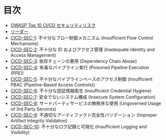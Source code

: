 # 目次

* [OWASP Top 10 CI/CD セキュリティリスク](index.md)
* [リーダー](leaders.md)
* [CICD-SEC-1](CICD-SEC-01-Insufficient-Flow-Control-Mechanisms.md): 不十分なフロー制御メカニズム (Insufficient Flow Control Mechanisms)
* [CICD-SEC-2](CICD-SEC-02-Inadequate-Identity-And-Access-Management.md): 不十分な ID およびアクセス管理 (Inadequate Identity and Access Management)
* [CICD-SEC-3](CICD-SEC-03-Dependency-Chain-Abuse.md): 依存チェーンの悪用 (Dependency Chain Abuse)
* [CICD-SEC-4](CICD-SEC-04-Poisoned-Pipeline-Execution.md): 有毒なパイプライン実行 (Poisoned Pipeline Execution (PPE))
* [CICD-SEC-5](CICD-SEC-05-Insufficient-PBAC.md): 不十分なパイプラインベースのアクセス制御 (Insufficient PBAC (Pipeline-Based Access Controls))
* [CICD-SEC-6](CICD-SEC-06-Insufficient-Credential-Hygiene.md): 不十分な認証情報衛生 (Insufficient Credential Hygiene)
* [CICD-SEC-7](CICD-SEC-07-Insecure-System-Configuration.md): 安全でないシステム構成 (Insecure System Configuration)
* [CICD-SEC-8](CICD-SEC-08-Ungoverned-Usage-of-3rd-Party-Services.md): サードパーティサービスの無秩序な使用 (Ungoverned Usage of 3rd Party Services)
* [CICD-SEC-9](CICD-SEC-09-Improper-Artifact-Integrity-Validation.md): 不適切なアーティファクト完全性バリデーション (Improper Artifact Integrity Validation)
* [CICD-SEC-10](CICD-SEC-10-Insufficient-Logging-And-Visibility.md): 不十分なログ記録と可視化 (Insufficient Logging and Visibility)
